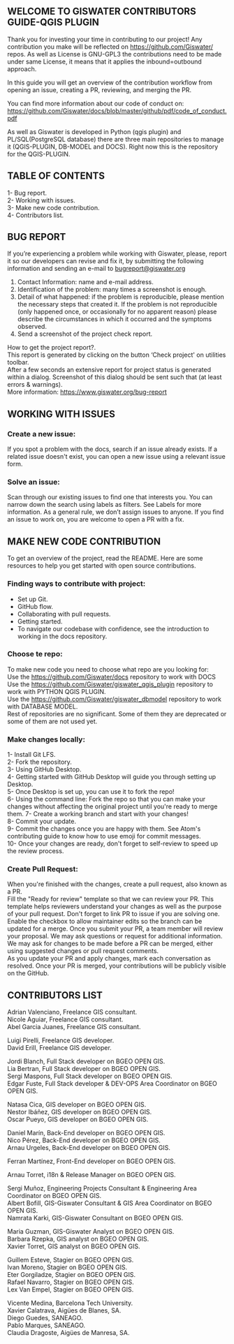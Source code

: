## WELCOME TO GISWATER CONTRIBUTORS GUIDE-QGIS PLUGIN

Thank you for investing your time in contributing to our project! Any contribution you make will be reflected on https://github.com/Giswater/ repos. As well as License is GNU-GPL3 the contributions need to be made under same License, it means that it applies the inbound=outbound approach.<br>

In this guide you will get an overview of the contribution workflow from opening an issue, creating a PR, reviewing, and merging the PR.<br>

You can find more information about our code of conduct on: https://github.com/Giswater/docs/blob/master/github/pdf/code_of_conduct.pdf

As well as Giswater is developed in Python (qgis plugin) and PL/SQL(PostgreSQL database) there are three main repositories to manage it (QGIS-PLUGIN, DB-MODEL and DOCS). Right now this is the repository for the QGIS-PLUGIN.

## TABLE OF CONTENTS

1- Bug report.<br>
2- Working with issues.<br>
3- Make new code contribution.<br>
4- Contributors list.<br>

## BUG REPORT

If you’re experiencing a problem while working with Giswater, please, report it so our developers can revise and fix it, by submitting the following information and sending an e-mail to bugreport@giswater.org

1. Contact Information: name and e-mail address.<br>
2. Identification of the problem: many times a screenshot is enough.<br>
3. Detail of what happened: if the problem is reproducible, please mention the necessary steps that created it. If the problem is not reproducible (only happened once, or occasionally for no apparent reason) please describe the circumstances in which it occurred and the symptoms observed.<br>
4. Send a screenshot of the project check report.<br>

How to get the project report?.<br>
This report is generated by clicking on the button ‘Check project' on utilities toolbar.<br>
After a few seconds an extensive report for project status is generated within a dialog. Screenshot of this dialog should be sent such that (at least errors & warnings).<br>
More information: https://www.giswater.org/bug-report<br>

## WORKING WITH ISSUES

### Create a new issue:

If you spot a problem with the docs, search if an issue already exists. If a related issue doesn't exist, you can open a new issue using a relevant issue form.<br>

### Solve an issue:

Scan through our existing issues to find one that interests you. You can narrow down the search using labels as filters. See Labels for more information. As a general rule, we don’t assign issues to anyone. If you find an issue to work on, you are welcome to open a PR with a fix.<br>

## MAKE NEW CODE CONTRIBUTION

To get an overview of the project, read the README. Here are some resources to help you get started with open source contributions.<br>

### Finding ways to contribute with project:

- Set up Git.<br>
- GitHub flow.<br>
- Collaborating with pull requests.<br>
- Getting started.<br>
- To navigate our codebase with confidence, see the introduction to working in the docs repository.<br>

### Choose te repo:

To make new code you need to choose what repo are you looking for:<br>
Use the https://github.com/Giswater/docs repository to work with DOCS<br>
Use the https://github.com/Giswater/giswater_qgis_plugin repository to work with PYTHON QGIS PLUGIN.<br>
Use the https://github.com/Giswater/giswater_dbmodel repository to work with DATABASE MODEL.<br>
Rest of repositories are no significant. Some of them they are deprecated or some of them are not used yet.

### Make changes locally:

1- Install Git LFS.<br>
2- Fork the repository.<br>
3- Using GitHub Desktop.<br>
4- Getting started with GitHub Desktop will guide you through setting up Desktop.<br>
5- Once Desktop is set up, you can use it to fork the repo!<br>
6- Using the command line: Fork the repo so that you can make your changes without affecting the original project until you're ready to merge them.
7- Create a working branch and start with your changes!<br>
8- Commit your update.<br>
9- Commit the changes once you are happy with them. See Atom's contributing guide to know how to use emoji for commit messages.<br>
10- Once your changes are ready, don't forget to self-review to speed up the review process.<br>

### Create Pull Request:

When you're finished with the changes, create a pull request, also known as a PR.<br>
Fill the "Ready for review" template so that we can review your PR. This template helps reviewers understand your changes as well as the purpose of your pull request. Don't forget to link PR to issue if you are solving one.<br>
Enable the checkbox to allow maintainer edits so the branch can be updated for a merge. Once you submit your PR, a team member will review your proposal. We may ask questions or request for additional information.<br>
We may ask for changes to be made before a PR can be merged, either using suggested changes or pull request comments.<br>
As you update your PR and apply changes, mark each conversation as resolved. Once your PR is merged, your contributions will be publicly visible on the GitHub.<br>

## CONTRIBUTORS LIST

Adrian Valenciano, Freelance GIS consultant.<br>
Nicole Aguiar, Freelance GIS consultant.<br>
Abel Garcia Juanes, Freelance GIS consultant.<br>

Luigi Pirelli, Freelance GIS developer.<br>
David Erill, Freelance GIS developer.<br>

Jordi Blanch, Full Stack developer on BGEO OPEN GIS.<br>
Lia Bertran, Full Stack developer on BGEO OPEN GIS.<br>
Sergi Maspons, Full Stack developer on BGEO OPEN GIS.<br>
Edgar Fuste, Full Stack developer & DEV-OPS Area Coordinator on BGEO OPEN GIS.<br>

Natasa Cica, GIS developer on BGEO OPEN GIS.<br>
Nestor Ibáñez, GIS developer on BGEO OPEN GIS.<br>
Oscar Pueyo, GIS developer on BGEO OPEN GIS.<br>

Daniel Marín, Back-End developer on BGEO OPEN GIS.<br>
Nico Pérez, Back-End developer on BGEO OPEN GIS.<br>
Arnau Urgeles, Back-End developer on BGEO OPEN GIS.<br>

Ferran Martínez, Front-End developer on BGEO OPEN GIS.<br>

Arnau Torret, i18n & Release Manager  on BGEO OPEN GIS.<br>

Sergi Muñoz, Engineering Projects Consultant & Engineering Area Coordinator on BGEO OPEN GIS.<br>
Albert Bofill, GIS-Giswater Consultant & GIS Area Coordinator on BGEO OPEN GIS.<br>
Namrata Karki, GIS-Giswater Consultant on BGEO OPEN GIS.<br>

Maria Guzman, GIS-Giswater Analyst on BGEO OPEN GIS.<br>
Barbara Rzepka, GIS analyst on BGEO OPEN GIS.<br>
Xavier Torret, GIS analyst on BGEO OPEN GIS.<br>

Guillem Esteve, Stagier on BGEO OPEN GIS.<br>
Ivan Moreno, Stagier on BGEO OPEN GIS.<br>
Eter Gorgiladze, Stagier on BGEO OPEN GIS.<br>
Rafael Navarro, Stagier on BGEO OPEN GIS.<br>
Lex Van Empel, Stagier on BGEO OPEN GIS.<br>

Vicente Medina, Barcelona Tech University.<br>
Xavier Calatrava, Aigües de Blanes, SA.<br>
Diego Guedes, SANEAGO.<br>
Pablo Marques, SANEAGO.<br>
Claudia Dragoste, Aigües de Manresa, SA.<br>
